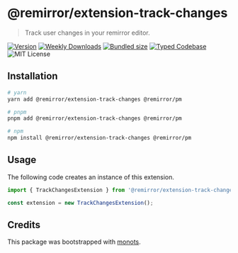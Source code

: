 # @remirror/extension-track-changes

> Track user changes in your remirror editor.

[![Version][version]][npm] [![Weekly Downloads][downloads-badge]][npm]
[![Bundled size][size-badge]][size] [![Typed Codebase][typescript]](./src/index.ts)
![MIT License][license]

[version]: https://flat.badgen.net/npm/v/@remirror/extension-track-changes
[npm]: https://npmjs.com/package/@remirror/extension-track-changes
[license]: https://flat.badgen.net/badge/license/MIT/purple
[size]: https://bundlephobia.com/result?p=@remirror/extension-track-changes
[size-badge]: https://flat.badgen.net/bundlephobia/minzip/@remirror/extension-track-changes
[typescript]: https://flat.badgen.net/badge/icon/TypeScript?icon=typescript&label
[downloads-badge]: https://badgen.net/npm/dw/@remirror/extension-track-changes/red?icon=npm

## Installation

```bash
# yarn
yarn add @remirror/extension-track-changes @remirror/pm

# pnpm
pnpm add @remirror/extension-track-changes @remirror/pm

# npm
npm install @remirror/extension-track-changes @remirror/pm
```

## Usage

The following code creates an instance of this extension.

```ts
import { TrackChangesExtension } from '@remirror/extension-track-changes';

const extension = new TrackChangesExtension();
```

## Credits

This package was bootstrapped with [monots].

[monots]: https://github.com/monots/monots

